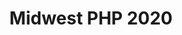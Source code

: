 ---
website: https://2020.us.wordcamp.org/
title: Midwest PHP 2020
country_code: us
location: Mineapolis, MN, USA
description: PHP conference with free tickets that includes online versions of many of the presentations.
date_start: 2020-04-02
date_end: 2020-04-04
---